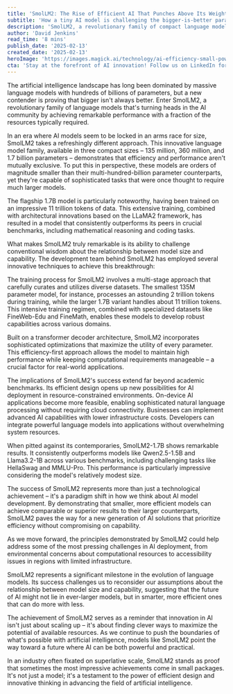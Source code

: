 ```yaml
---
title: 'SmolLM2: The Rise of Efficient AI That Punches Above Its Weight'
subtitle: 'How a tiny AI model is challenging the bigger-is-better paradigm'
description: 'SmolLM2, a revolutionary family of compact language models, is challenging the notion that bigger is better in AI. With sizes ranging from 135M to 1.7B parameters, these models achieve remarkable performance while using significantly fewer resources than their larger counterparts. The success of SmolLM2 demonstrates that efficient design and innovative training approaches can lead to powerful AI solutions that are both capable and practical.'
author: 'David Jenkins'
read_time: '8 mins'
publish_date: '2025-02-13'
created_date: '2025-02-13'
heroImage: 'https://images.magick.ai/technology/ai-efficiency-small-powerful.jpg'
cta: 'Stay at the forefront of AI innovation! Follow us on LinkedIn for more insights into groundbreaking developments like SmolLM2 and join a community of forward-thinking tech enthusiasts.'
---
```


The artificial intelligence landscape has long been dominated by massive language models with hundreds of billions of parameters, but a new contender is proving that bigger isn't always better. Enter SmolLM2, a revolutionary family of language models that's turning heads in the AI community by achieving remarkable performance with a fraction of the resources typically required.

In an era where AI models seem to be locked in an arms race for size, SmolLM2 takes a refreshingly different approach. This innovative language model family, available in three compact sizes – 135 million, 360 million, and 1.7 billion parameters – demonstrates that efficiency and performance aren't mutually exclusive. To put this in perspective, these models are orders of magnitude smaller than their multi-hundred-billion parameter counterparts, yet they're capable of sophisticated tasks that were once thought to require much larger models.

The flagship 1.7B model is particularly noteworthy, having been trained on an impressive 11 trillion tokens of data. This extensive training, combined with architectural innovations based on the LLaMA2 framework, has resulted in a model that consistently outperforms its peers in crucial benchmarks, including mathematical reasoning and coding tasks.

What makes SmolLM2 truly remarkable is its ability to challenge conventional wisdom about the relationship between model size and capability. The development team behind SmolLM2 has employed several innovative techniques to achieve this breakthrough:

The training process for SmolLM2 involves a multi-stage approach that carefully curates and utilizes diverse datasets. The smallest 135M parameter model, for instance, processes an astounding 2 trillion tokens during training, while the larger 1.7B variant handles about 11 trillion tokens. This intensive training regimen, combined with specialized datasets like FineWeb-Edu and FineMath, enables these models to develop robust capabilities across various domains.

Built on a transformer decoder architecture, SmolLM2 incorporates sophisticated optimizations that maximize the utility of every parameter. This efficiency-first approach allows the model to maintain high performance while keeping computational requirements manageable – a crucial factor for real-world applications.

The implications of SmolLM2's success extend far beyond academic benchmarks. Its efficient design opens up new possibilities for AI deployment in resource-constrained environments. On-device AI applications become more feasible, enabling sophisticated natural language processing without requiring cloud connectivity. Businesses can implement advanced AI capabilities with lower infrastructure costs. Developers can integrate powerful language models into applications without overwhelming system resources.

When pitted against its contemporaries, SmolLM2-1.7B shows remarkable results. It consistently outperforms models like Qwen2.5-1.5B and Llama3.2-1B across various benchmarks, including challenging tasks like HellaSwag and MMLU-Pro. This performance is particularly impressive considering the model's relatively modest size.

The success of SmolLM2 represents more than just a technological achievement – it's a paradigm shift in how we think about AI model development. By demonstrating that smaller, more efficient models can achieve comparable or superior results to their larger counterparts, SmolLM2 paves the way for a new generation of AI solutions that prioritize efficiency without compromising on capability.

As we move forward, the principles demonstrated by SmolLM2 could help address some of the most pressing challenges in AI deployment, from environmental concerns about computational resources to accessibility issues in regions with limited infrastructure.

SmolLM2 represents a significant milestone in the evolution of language models. Its success challenges us to reconsider our assumptions about the relationship between model size and capability, suggesting that the future of AI might not lie in ever-larger models, but in smarter, more efficient ones that can do more with less.

The achievement of SmolLM2 serves as a reminder that innovation in AI isn't just about scaling up – it's about finding clever ways to maximize the potential of available resources. As we continue to push the boundaries of what's possible with artificial intelligence, models like SmolLM2 point the way toward a future where AI can be both powerful and practical.

In an industry often fixated on superlative scale, SmolLM2 stands as proof that sometimes the most impressive achievements come in small packages. It's not just a model; it's a testament to the power of efficient design and innovative thinking in advancing the field of artificial intelligence.